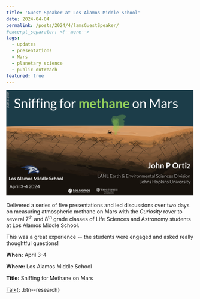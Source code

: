 ```yaml
---
title: 'Guest Speaker at Los Alamos Middle School'
date: 2024-04-04
permalink: /posts/2024/4/lamsGuestSpeaker/
#excerpt_separator: <!--more-->
tags:
  - updates 
  - presentations
  - Mars
  - planetary science
  - public outreach
featured: true 
---
```

<!-- excerpt: "<img src='/images/posts/nmtBureau_walkoutSlide.png' alt='NMT-talkBanner' width='500px'/>" -->

<!-- NOTE: the featured callout in front matter allows the post to appear automatically on the ABOUT page if enabled there. -->
<!-- NOTE: the except_separator in the front matter allows you to manually specify how much of the post is included in the except (in this case, everything between the ``more`` callout. -->
<img src="/images/posts/lams-talk-banner.png" alt="LAMS-talkBanner" width="500px"/>


Delivered a series of five presentations and led discussions over two days on
measuring atmospheric methane on Mars with the *Curiosity* rover to several 7<sup>th</sup>
and 8<sup>th</sup> grade classes of Life Sciences and Astronomy students at Los Alamos
Middle School.

 This was a great experience -- the students were engaged and asked really thoughtful questions!


**When:** April 3-4 

**Where:** Los Alamos Middle School 
<!-- [Zoom](https://zoom.us/j/99880495832){: .btn--research} --> 

**Title:** Sniffing for Methane on Mars


[Talk](/talks/2024-lams-mars/){: .btn--research}

<!-- ![NMT-talkBanner](/images/posts/nmtBureau_walkoutSlide.png) -->



<!-- Excerpt this whole post: -->
<!-- more -->


